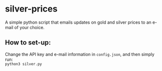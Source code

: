# silver-prices
A simple python script that emails updates on gold and silver prices to an e-mail of your choice.
## How to set-up:
Change the API key and e-mail information in `config.json`, and then simply run: <br>
`python3 silver.py`
